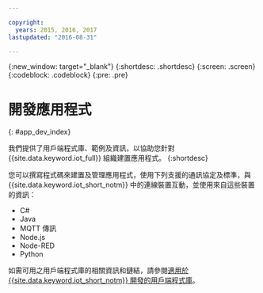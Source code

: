```yaml
---

copyright:
  years: 2015, 2016, 2017
lastupdated: "2016-08-31"

---
```


{:new_window: target="_blank"}
{:shortdesc: .shortdesc}
{:screen: .screen}
{:codeblock: .codeblock}
{:pre: .pre}

# 開發應用程式
{: #app_dev_index}

我們提供了用戶端程式庫、範例及資訊，以協助您針對 {{site.data.keyword.iot_full}} 組織建置應用程式。
{:shortdesc}

您可以撰寫程式碼來建置及管理應用程式，使用下列支援的通訊協定及標準，與 {{site.data.keyword.iot_short_notm}} 中的連線裝置互動，並使用來自這些裝置的資訊：

- C#
- Java
- MQTT 傳訊
- Node.js
- Node-RED
- Python

如需可用之用戶端程式庫的相關資訊和鏈結，請參閱[適用於 {{site.data.keyword.iot_short_notm}} 開發的用戶端程式庫](../iot_platform_client_lib.html)。
